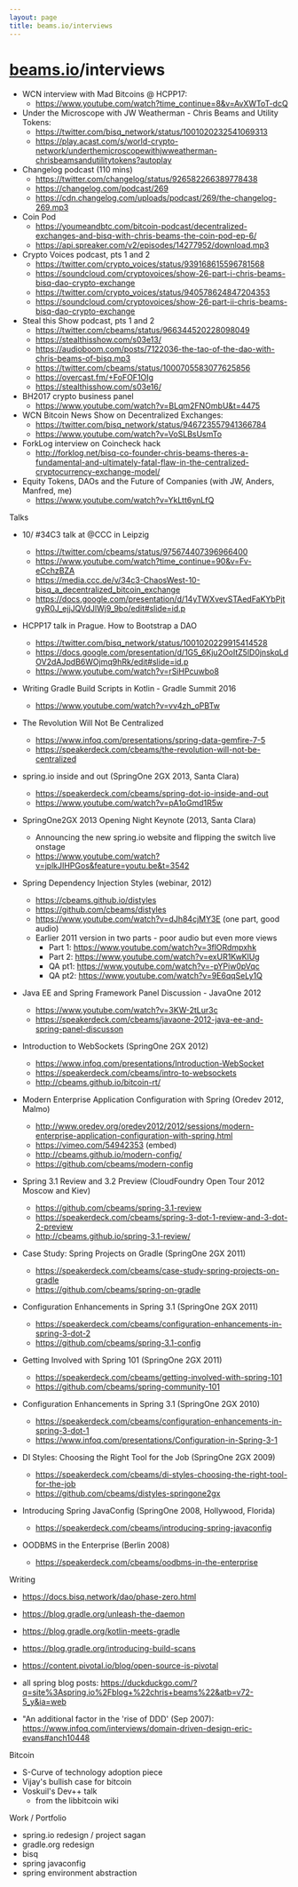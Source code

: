 ```yaml
---
layout: page
title: beams.io/interviews
---
```

<h1><a href="/">beams.io</a>/interviews</h1>

 - WCN interview with Mad Bitcoins @ HCPP17:
   - https://www.youtube.com/watch?time_continue=8&v=AvXWToT-dcQ
 - Under the Microscope with JW Weatherman - Chris Beams and Utility Tokens:
   - https://twitter.com/bisq_network/status/1001020232541069313
   - https://play.acast.com/s/world-crypto-network/underthemicroscopewithjwweatherman-chrisbeamsandutilitytokens?autoplay
 - Changelog podcast (110 mins)
   - https://twitter.com/changelog/status/926582266389778438
   - https://changelog.com/podcast/269
   - https://cdn.changelog.com/uploads/podcast/269/the-changelog-269.mp3
 - Coin Pod
   - https://youmeandbtc.com/bitcoin-podcast/decentralized-exchanges-and-bisq-with-chris-beams-the-coin-pod-ep-6/
   - https://api.spreaker.com/v2/episodes/14277952/download.mp3
 - Crypto Voices podcast, pts 1 and 2
     - https://twitter.com/crypto_voices/status/939168615596781568
     - https://soundcloud.com/cryptovoices/show-26-part-i-chris-beams-bisq-dao-crypto-exchange
     - https://twitter.com/crypto_voices/status/940578624847204353
     - https://soundcloud.com/cryptovoices/show-26-part-ii-chris-beams-bisq-dao-crypto-exchange
 - Steal this Show podcast, pts 1 and 2
   - https://twitter.com/cbeams/status/966344520228098049
   - https://stealthisshow.com/s03e13/
   - https://audioboom.com/posts/7122036-the-tao-of-the-dao-with-chris-beams-of-bisq.mp3
   - https://twitter.com/cbeams/status/1000705583077625856
   - https://overcast.fm/+FoFOF1OIg
   - https://stealthisshow.com/s03e16/
 - BH2017 crypto business panel
   - https://www.youtube.com/watch?v=BLqm2FNOmbU&t=4475
 - WCN Bitcoin News Show on Decentralized Exchanges:
   - https://twitter.com/bisq_network/status/946723557941366784
   - https://www.youtube.com/watch?v=VoSLBsUsmTo
 - ForkLog interview on Coincheck hack
   - http://forklog.net/bisq-co-founder-chris-beams-theres-a-fundamental-and-ultimately-fatal-flaw-in-the-centralized-cryptocurrency-exchange-model/
 - Equity Tokens, DAOs and the Future of Companies (with JW, Anders, Manfred, me)
   - https://www.youtube.com/watch?v=YkLtt6ynLfQ


Talks

 - 10/ #34C3 talk at @CCC in Leipzig
   - https://twitter.com/cbeams/status/975674407396966400
   - https://www.youtube.com/watch?time_continue=90&v=Fv-eCchzBZA
   - https://media.ccc.de/v/34c3-ChaosWest-10-bisq_a_decentralized_bitcoin_exchange
   - https://docs.google.com/presentation/d/14yTWXvevSTAedFaKYbPjtgyR0J_ejjJQVdJlWj9_9bo/edit#slide=id.p

 - HCPP17 talk in Prague. How to Bootstrap a DAO
   - https://twitter.com/bisq_network/status/1001020229915414528
   - https://docs.google.com/presentation/d/1G5_6Kju2OoItZ5lD0jnskqLdOV2dAJpdB6WOjmq9hRk/edit#slide=id.p
   - https://www.youtube.com/watch?v=rSiHPcuwbo8

 - Writing Gradle Build Scripts in Kotlin - Gradle Summit 2016
   - https://www.youtube.com/watch?v=vv4zh_oPBTw

 - The Revolution Will Not Be Centralized
   - https://www.infoq.com/presentations/spring-data-gemfire-7-5
   - https://speakerdeck.com/cbeams/the-revolution-will-not-be-centralized

 - spring.io inside and out (SpringOne 2GX 2013, Santa Clara)
     - https://speakerdeck.com/cbeams/spring-dot-io-inside-and-out
     - https://www.youtube.com/watch?v=pA1oGmd1R5w

 - SpringOne2GX 2013 Opening Night Keynote (2013, Santa Clara)
   - Announcing the new spring.io website and flipping the switch live onstage
   - https://www.youtube.com/watch?v=jplkJIHPGos&feature=youtu.be&t=3542

 - Spring Dependency Injection Styles (webinar, 2012)
   - https://cbeams.github.io/distyles
   - https://github.com/cbeams/distyles
   - https://www.youtube.com/watch?v=dJh84cjMY3E (one part, good audio)
   - Earlier 2011 version in two parts - poor audio but even more views
     - Part 1: https://www.youtube.com/watch?v=3flORdmpxhk
     - Part 2: https://www.youtube.com/watch?v=exUR1KwKlUg
     - QA pt1: https://www.youtube.com/watch?v=-pYPiw0pVqc
     - QA pt2: https://www.youtube.com/watch?v=9E6qqSeLy1Q

 - Java EE and Spring Framework Panel Discussion - JavaOne 2012
   - https://www.youtube.com/watch?v=3KW-2tLur3c
   - https://speakerdeck.com/cbeams/javaone-2012-java-ee-and-spring-panel-discusson

 - Introduction to WebSockets (SpringOne 2GX 2012)
   - https://www.infoq.com/presentations/Introduction-WebSocket
   - https://speakerdeck.com/cbeams/intro-to-websockets
   - http://cbeams.github.io/bitcoin-rt/

 - Modern Enterprise Application Configuration with Spring (Oredev 2012, Malmo)
   - http://www.oredev.org/oredev2012/2012/sessions/modern-enterprise-application-configuration-with-spring.html
   - https://vimeo.com/54942353 (embed)
   - http://cbeams.github.io/modern-config/
   - https://github.com/cbeams/modern-config

 - Spring 3.1 Review and 3.2 Preview (CloudFoundry Open Tour 2012 Moscow and Kiev)
   - https://github.com/cbeams/spring-3.1-review
   - https://speakerdeck.com/cbeams/spring-3-dot-1-review-and-3-dot-2-preview
   - http://cbeams.github.io/spring-3.1-review/

 - Case Study: Spring Projects on Gradle (SpringOne 2GX 2011)
   - https://speakerdeck.com/cbeams/case-study-spring-projects-on-gradle
   - https://github.com/cbeams/spring-on-gradle

 - Configuration Enhancements in Spring 3.1 (SpringOne 2GX 2011)
   - https://speakerdeck.com/cbeams/configuration-enhancements-in-spring-3-dot-2
   - https://github.com/cbeams/spring-3.1-config

 - Getting Involved with Spring 101 (SpringOne 2GX 2011)
   - https://speakerdeck.com/cbeams/getting-involved-with-spring-101
   - https://github.com/cbeams/spring-community-101

 - Configuration Enhancements in Spring 3.1 (SpringOne 2GX 2010)
   - https://speakerdeck.com/cbeams/configuration-enhancements-in-spring-3-dot-1
   - https://www.infoq.com/presentations/Configuration-in-Spring-3-1

 - DI Styles: Choosing the Right Tool for the Job (SpringOne 2GX 2009)
   - https://speakerdeck.com/cbeams/di-styles-choosing-the-right-tool-for-the-job
   - https://github.com/cbeams/distyles-springone2gx

 - Introducing Spring JavaConfig (SpringOne 2008, Hollywood, Florida)
   - https://speakerdeck.com/cbeams/introducing-spring-javaconfig

 - OODBMS in the Enterprise (Berlin 2008)
   - https://speakerdeck.com/cbeams/oodbms-in-the-enterprise


Writing

 - https://docs.bisq.network/dao/phase-zero.html

 - https://blog.gradle.org/unleash-the-daemon
 - https://blog.gradle.org/kotlin-meets-gradle
 - https://blog.gradle.org/introducing-build-scans

 - https://content.pivotal.io/blog/open-source-is-pivotal

 - all spring blog posts: https://duckduckgo.com/?q=site%3Aspring.io%2Fblog+%22chris+beams%22&atb=v72-5_y&ia=web

 - "An additional factor in the 'rise of DDD' (Sep 2007): https://www.infoq.com/interviews/domain-driven-design-eric-evans#anch10448


Bitcoin

 - S-Curve of technology adoption piece
 - Vijay's bullish case for bitcoin
 - Voskuil's Dev++ talk
   - from the libbitcoin wiki

Work / Portfolio

 - spring.io redesign / project sagan
 - gradle.org redesign
 - bisq
 - spring javaconfig
 - spring environment abstraction
